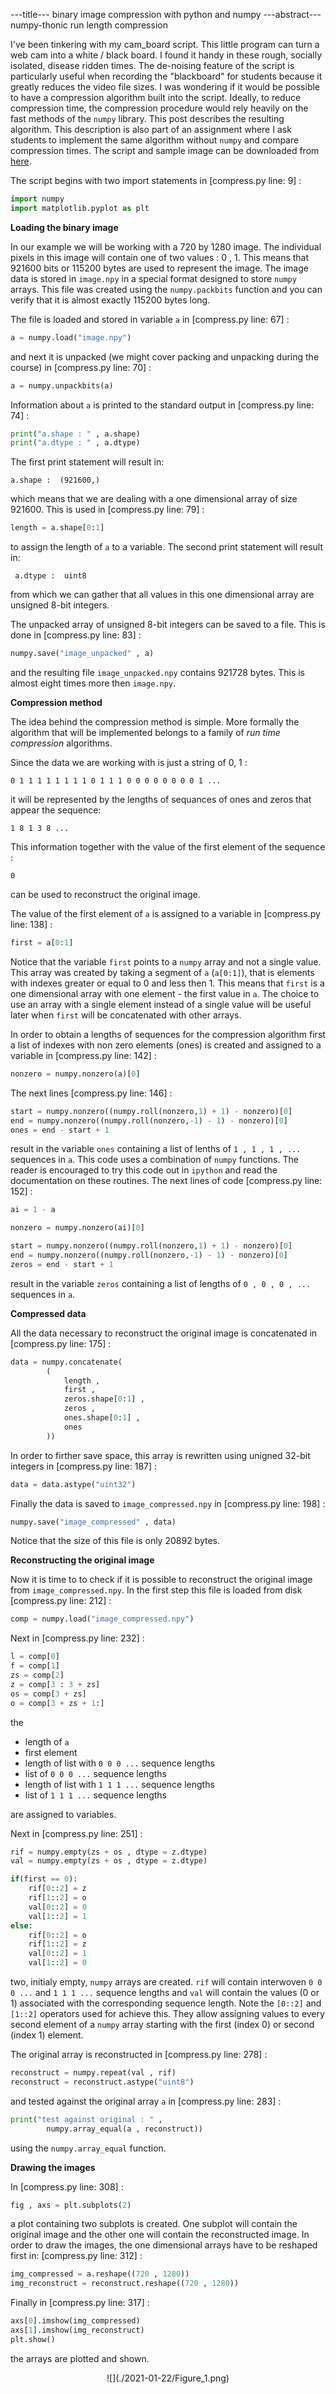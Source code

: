 ---title--- binary image compression with python and numpy 
---abstract--- numpy-thonic run length compression 

I've been tinkering with my 
<a id = "NCE" id = https://github.com/kacpertopol/cam_board>cam_board</a> script.
This little program can turn a web cam into a white / black board. I found it handy in these rough, 
socially isolated, disease ridden times. The de-noising feature of the script is particularly
useful when recording the "blackboard" for students because it greatly reduces the video file sizes.
I was wondering if it would be possible to have a compression algorithm built into the script. 
Ideally, to reduce compression time, the compression procedure would rely heavily on the fast methods of the `numpy` library.
This post describes the resulting algorithm. This description is also part of an assignment where
I ask students to implement the same algorithm without `numpy` and compare compression times.
The script and sample image can be downloaded from [here](https://github.com/kacpertopol/rcnumpy).


The script begins with two import statements in
\[compress.py line: 9\] 
:

```python
import numpy
import matplotlib.pyplot as plt
```

**Loading the binary image**

In our example we will be working with a 720 by 1280
image. The individual pixels in this image will contain
one of two values : 0 , 1. This means that
921600 bits or 115200 bytes are used to represent
the image.
The image data is stored in `image.npy` in a special
format designed to store `numpy` arrays. This file was
created using the `numpy.packbits` function and you can
verify that it is almost exactly 115200 bytes long.

The file is loaded and stored in variable `a` in
\[compress.py line: 67\] 
:

```python
a = numpy.load("image.npy")
```

and next it is unpacked (we might cover packing and unpacking during the course) in
\[compress.py line: 70\] 
:

```python
a = numpy.unpackbits(a)
```


Information about `a` is printed to the standard output in
\[compress.py line: 74\] 
:

```python
print("a.shape : " , a.shape)
print("a.dtype : " , a.dtype)
```


The first print statement will result in:
```
a.shape :  (921600,)
```
which means that we are dealing with a one dimensional
array of size 921600. This is used in
\[compress.py line: 79\] 
:

```python
length = a.shape[0:1]
```

to assign the length of `a` to a variable.
The second print statement will
result in:
```
 a.dtype :  uint8
```
from which we can gather that all values in this one dimensional array are
unsigned 8-bit integers.

The unpacked array of unsigned 8-bit integers can be saved to a file.
This is done in
\[compress.py line: 83\] 
:

```python
numpy.save("image_unpacked" , a)
```

and the resulting file `image_unpacked.npy` contains 921728 bytes. This
is almost eight times more then `image.npy`.

**Compression method**

The idea behind the compression method is simple.
More formally the algorithm that will be implemented
belongs to a family of *run time compression* algorithms.

Since the data we are working with is just a string of 0, 1 :
```
0 1 1 1 1 1 1 1 1 0 1 1 1 0 0 0 0 0 0 0 0 1 ...
```
it will be represented by the lengths of sequances
of ones and zeros that appear the sequence:
```
1 8 1 3 8 ...
```
This information together with the value of the first element of the sequence :
```
0
```
can be used to reconstruct the original image.

The value of the first element of `a` is assigned to a variable in
\[compress.py line: 138\] 
:

```python
first = a[0:1]
```

Notice that the variable `first` points to a `numpy` array and not a single value. This array was
created by taking a segment of `a` (`a[0:1]`), that is elements with indexes greater or equal to 0
and less then 1. This means that `first` is a one dimensional array with one element - the
first value in `a`. The choice to use an array with a single element instead of a single value
will be useful later when `first` will be concatenated with other arrays.

In order to obtain a lengths of sequences for the compression algorithm first a list
of indexes with non zero elements (ones) is created and assigned to a variable in
\[compress.py line: 142\] 
:

```python
nonzero = numpy.nonzero(a)[0]
```

The next lines
\[compress.py line: 146\] 
:

```python
start = numpy.nonzero((numpy.roll(nonzero,1) + 1) - nonzero)[0]
end = numpy.nonzero((numpy.roll(nonzero,-1) - 1) - nonzero)[0]
ones = end - start + 1
```

result in the variable `ones` containing a list of lenths of `1 , 1 , 1 , ...` sequences in `a`.
This code uses a combination of `numpy` functions. The reader is encouraged to try this code out
in `ipython` and read the documentation on these routines. The next lines of code
\[compress.py line: 152\] 
:

```python
ai = 1 - a

nonzero = numpy.nonzero(ai)[0]

start = numpy.nonzero((numpy.roll(nonzero,1) + 1) - nonzero)[0]
end = numpy.nonzero((numpy.roll(nonzero,-1) - 1) - nonzero)[0]
zeros = end - start + 1
```

result in the variable `zeros` containing a list of lengths of `0 , 0 , 0 , ...` sequences in `a`.

**Compressed data**

All the data necessary to reconstruct the original image is concatenated in
\[compress.py line: 175\] 
:

```python
data = numpy.concatenate(
        (
            length , 
            first , 
            zeros.shape[0:1] , 
            zeros , 
            ones.shape[0:1] , 
            ones
        ))
```

In order to firther save space, this array is rewritten using unigned 32-bit integers
in
\[compress.py line: 187\] 
:

```python
data = data.astype("uint32")
```


Finally the data is saved to `image_compressed.npy` in
\[compress.py line: 198\] 
:

```python
numpy.save("image_compressed" , data)
```

Notice that the size of this file is only 20892 bytes.

**Reconstructing the original image**

Now it is time to to check if it is possible to reconstruct
the original image from `image_compressed.npy`.
In the first step this file is loaded from disk
\[compress.py line: 212\] 
:

```python
comp = numpy.load("image_compressed.npy")
```


Next in
\[compress.py line: 232\] 
:

```python
l = comp[0]
f = comp[1]
zs = comp[2]
z = comp[3 : 3 + zs]
os = comp[3 + zs]
o = comp[3 + zs + 1:]
```

the

- length of `a`
- first element
- length of list with `0 0 0 ...` sequence lengths
- list of `0 0 0 ...` sequence lengths
- length of list with `1 1 1 ...` sequence lengths
- list of `1 1 1 ...` sequence lengths

are assigned to variables.

Next in
\[compress.py line: 251\] 
:

```python
rif = numpy.empty(zs + os , dtype = z.dtype)
val = numpy.empty(zs + os , dtype = z.dtype)

if(first == 0):
    rif[0::2] = z
    rif[1::2] = o
    val[0::2] = 0
    val[1::2] = 1
else:
    rif[0::2] = o
    rif[1::2] = z 
    val[0::2] = 1
    val[1::2] = 0
```

two, initialy empty, `numpy` arrays are created. `rif` will contain interwoven `0 0 0 ...` and `1 1 1 ...` sequence lengths
and `val` will contain the values (0 or 1) associated with the corresponding sequence length.
Note the `[0::2]` and `[1::2]` operators used for achieve this. They allow assigning values to every second element
of a `numpy` array starting with the first (index 0) or second (index 1) element.

The original array is reconstructed in
\[compress.py line: 278\] 
:

```python
reconstruct = numpy.repeat(val , rif)
reconstruct = reconstruct.astype("uint8")
```

and tested against the original array `a` in
\[compress.py line: 283\] 
:

```python
print("test against original : " , 
        numpy.array_equal(a , reconstruct))
```

using the `numpy.array_equal` function.

**Drawing the images**

In
\[compress.py line: 308\] 
:

```python
fig , axs = plt.subplots(2)
```

a plot containing two subplots is created. One subplot will contain
the original image and the other one will contain the reconstructed image.
In order to draw the images, the one dimensional arrays have to be reshaped
first in:
\[compress.py line: 312\] 
:

```python
img_compressed = a.reshape((720 , 1280))
img_reconstruct = reconstruct.reshape((720 , 1280))
```

Finally in
\[compress.py line: 317\] 
:

```python
axs[0].imshow(img_compressed)
axs[1].imshow(img_reconstruct)
plt.show()
```

the arrays are plotted and shown.

<center>
![](./2021-01-22/Figure_1.png)
</center>
